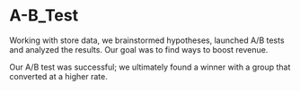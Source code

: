 # A-B_Test
Working with store data, we brainstormed hypotheses, launched A/B tests and analyzed the results. Our goal was to find ways to boost revenue.

Our A/B test was successful; we ultimately found a winner with a group that converted at a higher rate.
